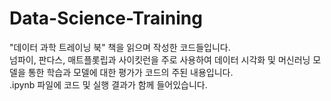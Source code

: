 # Data-Science-Training
"데이터 과학 트레이닝 북" 책을 읽으며 작성한 코드들입니다.<br>
넘파이, 판다스, 매트플롯립과 사이킷런을 주로 사용하여 데이터 시각화 및 머신러닝 모델을 통한 학습과 모델에 대한 평가가 코드의 주된 내용입니다. <br>
.ipynb 파일에 코드 및 실행 결과가 함께 들어있습니다.

